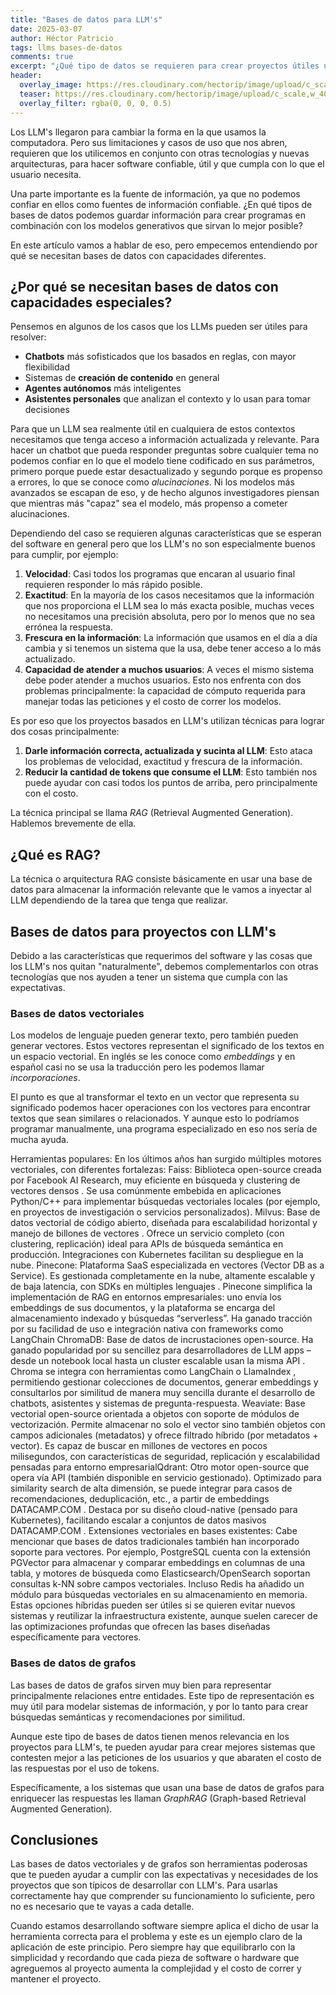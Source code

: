 ```yaml
---
title: "Bases de datos para LLM's"
date: 2025-03-07
author: Héctor Patricio
tags: llms bases-de-datos
comments: true
excerpt: "¿Qué tipo de datos se requieren para crear proyectos útiles usando LLM's? En este artículo lo veremos."
header:
  overlay_image: https://res.cloudinary.com/hectorip/image/upload/c_scale,w_1400/v1742691554/chen-zy-ccr9dAWi0hw-unsplash_omykun.jpg
  teaser: https://res.cloudinary.com/hectorip/image/upload/c_scale,w_400/v1742691554/chen-zy-ccr9dAWi0hw-unsplash_omykun.jpg
  overlay_filter: rgba(0, 0, 0, 0.5)
---
```


Los LLM's llegaron para cambiar la forma en la que usamos la computadora.
Pero sus limitaciones y casos de uso que nos abren, requieren que los
utilicemos en conjunto con otras tecnologías y nuevas arquitecturas, para
hacer software confiable, útil y que cumpla con lo que el usuario necesita.

Una parte importante es la fuente de información, ya que no podemos confiar en
ellos como fuentes de información confiable. ¿En qué tipos de bases de
datos podemos guardar información para crear programas en combinación con
los modelos generativos que sirvan lo mejor posible?

En este artículo vamos a hablar de eso, pero empecemos entendiendo por qué
se necesitan bases de datos con capacidades diferentes.

## ¿Por qué se necesitan bases de datos con capacidades especiales?

Pensemos en algunos de los casos que los LLMs pueden ser útiles para resolver:

- **Chatbots** más sofisticados que los basados en reglas, con mayor flexibilidad
- Sistemas de **creación de contenido** en general
- **Agentes autónomos** más inteligentes
- **Asistentes personales** que analizan el contexto y lo usan para tomar decisiones

Para que un LLM sea realmente útil en cualquiera de estos contextos
necesitamos que tenga acceso a información actualizada y relevante.
Para hacer un chatbot que pueda responder preguntas sobre cualquier tema
no podemos confiar en lo que el modelo tiene codificado en sus parámetros, primero
porque puede estar desactualizado y segundo porque es propenso a errores,
lo que se conoce como _alucinaciones_. Ni los modelos más avanzados se
escapan de eso, y de hecho algunos investigadores piensan que mientras
más "capaz" sea el modelo, más propenso a cometer alucinaciones.

Dependiendo del caso se requieren algunas características que se esperan del software
en general pero que los LLM's no son especialmente buenos para cumplir, por ejemplo:

1. **Velocidad**: Casi todos los programas que encaran al usuario final requieren responder lo
más rápido posible.
2. **Exactitud**: En la mayoría de los casos necesitamos que la información que nos proporciona
el LLM sea lo más exacta posible, muchas veces no necesitamos una precisión absoluta, pero por lo
menos que no sea errónea la respuesta.
3. **Frescura en la información**: La información que usamos en el día a día cambia y si tenemos
un sistema que la usa, debe tener acceso a lo más actualizado.
4. **Capacidad de atender a muchos usuarios**: A veces el mismo sistema debe poder atender
a muchos usuarios. Esto nos enfrenta con dos problemas principalmente: la capacidad de cómputo
requerida para manejar todas las peticiones y el costo de correr los modelos.

Es por eso que los proyectos basados en LLM's utilizan técnicas para lograr dos cosas principalmente:

1. **Darle información correcta, actualizada y sucinta al LLM**: Esto ataca los problemas de velocidad,
exactitud y frescura de la información.
2. **Reducir la cantidad de tokens que consume el LLM**: Esto también nos puede ayudar con casi
todos los puntos de arriba, pero principalmente con el costo.

La técnica principal se llama _RAG_ (Retrieval Augmented Generation). Hablemos brevemente de ella.

## ¿Qué es RAG?

La técnica o arquitectura RAG consiste básicamente en usar una base de datos para almacenar
la información relevante que le vamos a inyectar al LLM dependiendo de la tarea que
tenga que realizar.

## Bases de datos para proyectos con LLM's

Debido a las características que requerimos del software y las cosas que los LLM's
nos quitan "naturalmente", debemos complementarlos con otras tecnologías que nos
ayuden a tener un sistema que cumpla con las expectativas.

### Bases de datos vectoriales

Los modelos de lenguaje pueden generar texto, pero también pueden generar vectores. Estos vectores
representan el significado de los textos en un espacio vectorial. En inglés se les conoce como
_embeddings_ y en español casi no se usa la traducción pero les podemos llamar _incorporaciones_.

El punto es que al transformar el texto en un vector que representa su significado podemos
hacer operaciones con los vectores para encontrar textos que sean similares o relacionados.
Y aunque esto lo podríamos programar manualmente, una programa especializado en eso nos sería
de mucha ayuda.

Herramientas populares: En los últimos años han surgido múltiples motores vectoriales, con diferentes fortalezas:
Faiss: Biblioteca open-source creada por Facebook AI Research, muy eficiente en búsqueda y clustering de vectores densos​
. Se usa comúnmente embebida en aplicaciones Python/C++ para implementar búsquedas vectoriales locales (por ejemplo, en proyectos de investigación o servicios personalizados).
Milvus: Base de datos vectorial de código abierto, diseñada para escalabilidad horizontal y manejo de billones de vectores​
. Ofrece un servicio completo (con clustering, replicación) ideal para APIs de búsqueda semántica en producción. Integraciones con Kubernetes facilitan su despliegue en la nube.
Pinecone: Plataforma SaaS especializada en vectores (Vector DB as a Service). Es gestionada completamente en la nube, altamente escalable y de baja latencia, con SDKs en múltiples lenguajes​
. Pinecone simplifica la implementación de RAG en entornos empresariales: uno envía los embeddings de sus documentos, y la plataforma se encarga del almacenamiento indexado y búsquedas “serverless”. Ha ganado tracción por su facilidad de uso e integración nativa con frameworks como LangChain​
ChromaDB: Base de datos de incrustaciones open-source. Ha ganado popularidad por su sencillez para desarrolladores de LLM apps – desde un notebook local hasta un cluster escalable usan la misma API​
. Chroma se integra con herramientas como LangChain o LlamaIndex​
, permitiendo gestionar colecciones de documentos, generar embeddings y consultarlos por similitud de manera muy sencilla durante el desarrollo de chatbots, asistentes y sistemas de pregunta-respuesta.
Weaviate: Base vectorial open-source orientada a objetos con soporte de módulos de vectorización. Permite almacenar no solo el vector sino también objetos con campos adicionales (metadatos) y ofrece filtrado híbrido (por metadatos + vector). Es capaz de buscar en millones de vectores en pocos milisegundos, con características de seguridad, replicación y escalabilidad pensadas para entorno empresarial​
Qdrant: Otro motor open-source que opera vía API (también disponible en servicio gestionado). Optimizado para similarity search de alta dimensión, se puede integrar para casos de recomendaciones, deduplicación, etc., a partir de embeddings​
DATACAMP.COM
. Destaca por su diseño cloud-native (pensado para Kubernetes), facilitando escalar a conjuntos de datos masivos​
DATACAMP.COM
.
Extensiones vectoriales en bases existentes: Cabe mencionar que bases de datos tradicionales también han incorporado soporte para vectores. Por ejemplo, PostgreSQL cuenta con la extensión PGVector para almacenar y comparar embeddings en columnas de una tabla, y motores de búsqueda como Elasticsearch/OpenSearch soportan consultas k-NN sobre campos vectoriales. Incluso Redis ha añadido un módulo para búsquedas vectoriales en su almacenamiento en memoria. Estas opciones híbridas pueden ser útiles si se quieren evitar nuevos sistemas y reutilizar la infraestructura existente, aunque suelen carecer de las optimizaciones profundas que ofrecen las bases diseñadas específicamente para vectores.

### Bases de datos de grafos

Las bases de datos de grafos sirven muy bien para representar principalmente
relaciones entre entidades. Este tipo de representación es muy útil para modelar
sistemas de información, y por lo tanto para crear búsquedas semánticas y
recomendaciones por similitud.

Aunque este tipo de bases de datos tienen menos relevancia en los proyectos para LLM's,
te pueden ayudar para crear mejores sistemas que contesten mejor a las peticiones de los
usuarios y que abaraten el costo de las respuestas por el uso de tokens.

Específicamente, a los sistemas que usan una base de datos de grafos para enriquecer
las respuestas les llaman _GraphRAG_ (Graph-based Retrieval Augmented Generation).

## Conclusiones

Las bases de datos vectoriales y de grafos son herramientas poderosas que
te pueden ayudar a cumplir con las expectativas y necesidades de los proyectos
que son típicos de desarrollar con LLM's. Para usarlas correctamente hay que
comprender su funcionamiento lo suficiente, pero no es necesario que te
vayas a cada detalle.

Cuando estamos desarrollando software siempre aplica el dicho de usar la herramienta
correcta para el problema y este es un ejemplo claro de la aplicación de este principio.
Pero siempre hay que equilibrarlo con la simplicidad y recordando que cada pieza de
software o hardware que agreguemos al proyecto aumenta la complejidad y el costo
de correr y mantener el proyecto.
